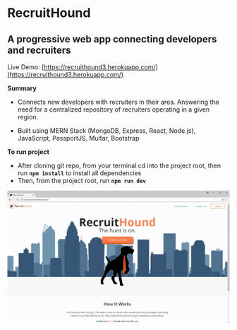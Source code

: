# RecruitHound
## A progressive web app connecting developers and recruiters

Live Demo: [https://recruithound3.herokuapp.com/](https://recruithound3.herokuapp.com/)


**Summary**
* Connects new developers with recruiters in their area. Answering the need for a centralized repository of recruiters operating in a given region.

* Built using MERN Stack (MongoDB, Express, React, Node.js), JavaScript, PassportJS, Multar, Bootstrap

**To run project**
* After cloning git repo, from your terminal cd into the project root, then run **`npm install`** to install all dependencies
* Then, from the project root, run **`npm run dev`**
  
![](./recruithound.gif)

